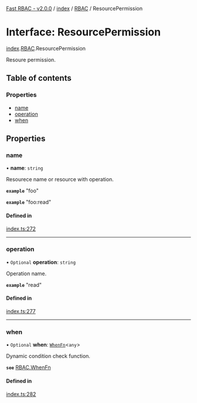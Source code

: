[Fast RBAC - v2.0.0](../README.md) / [index](../modules/index.md) / [RBAC](../modules/index.RBAC.md) / ResourcePermission

# Interface: ResourcePermission

[index](../modules/index.md).[RBAC](../modules/index.RBAC.md).ResourcePermission

Resoure permission.

## Table of contents

### Properties

- [name](index.RBAC.ResourcePermission.md#name)
- [operation](index.RBAC.ResourcePermission.md#operation)
- [when](index.RBAC.ResourcePermission.md#when)

## Properties

### name

• **name**: `string`

Resourece name or resource with operation.

**`example`** "foo"

**`example`** "foo:read"

#### Defined in

[index.ts:272](https://github.com/SkeLLLa/fast-rbac/blob/5bc3a55/src/index.ts#L272)

---

### operation

• `Optional` **operation**: `string`

Operation name.

**`example`** "read"

#### Defined in

[index.ts:277](https://github.com/SkeLLLa/fast-rbac/blob/5bc3a55/src/index.ts#L277)

---

### when

• `Optional` **when**: [`WhenFn`](../modules/index.RBAC.md#whenfn)<`any`\>

Dynamic condition check function.

**`see`** [RBAC.WhenFn](../modules/index.RBAC.md#whenfn)

#### Defined in

[index.ts:282](https://github.com/SkeLLLa/fast-rbac/blob/5bc3a55/src/index.ts#L282)
